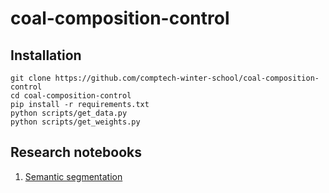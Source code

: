 # coal-composition-control

## Installation
```
git clone https://github.com/comptech-winter-school/coal-composition-control
cd coal-composition-control
pip install -r requirements.txt
python scripts/get_data.py
python scripts/get_weights.py
```

## Research notebooks

1. [Semantic segmentation](https://colab.research.google.com/drive/1HrIuBNUtr-K0jktEsmTXYDOZdR7B6iNi?usp=sharing)
